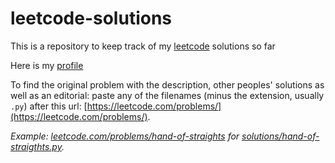 # leetcode-solutions

This is a repository to keep track of my [leetcode](https://leetcode.com/problemset/) solutions so far

Here is my [profile](https://leetcode.com/u/stefanleung/)

To find the original problem with the description, other peoples' solutions as well as an editorial: paste any of the filenames (minus the extension, usually `.py`) after this url: [https://leetcode.com/problems/](https://leetcode.com/problems/).

*Example: [leetcode.com/problems/hand-of-straights](https://leetcode.com/problems/hand-of-straights/) for [solutions/hand-of-straigthts.py](https://github.com/stef-the/leetcode-solutions/blob/main/solutions/hand-of-straights.py).*
